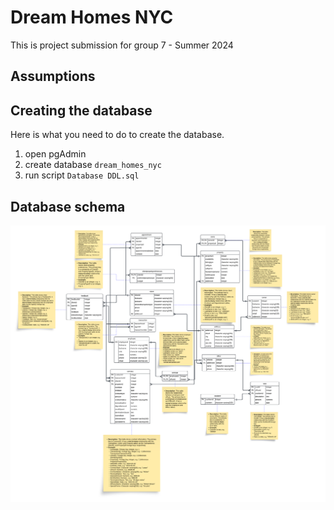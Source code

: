 # Dream Homes NYC
This is project submission for group 7 - Summer 2024

## Assumptions




## Creating the database

Here is what you need to do to create the database.

1. open pgAdmin
2. create database `dream_homes_nyc`
3. run script `Database DDL.sql`


## Database schema

![erd](group7.png)
